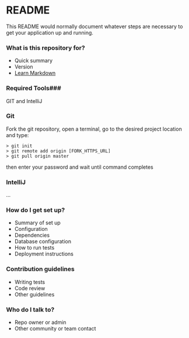 # README #

This README would normally document whatever steps are necessary to get your application up and running.

### What is this repository for? ###

* Quick summary
* Version
* [Learn Markdown](https://bitbucket.org/tutorials/markdowndemo)

### Required Tools###
GIT and IntelliJ

### Git ###
Fork the git repository, open a terminal, go to the desired project location and type:
~~~~
> git init
> git remote add origin [FORK_HTTPS_URL]
> git pull origin master
~~~~
then enter your password and wait until command completes

### IntelliJ ###

...

### How do I get set up? ###

* Summary of set up
* Configuration
* Dependencies
* Database configuration
* How to run tests
* Deployment instructions

### Contribution guidelines ###

* Writing tests
* Code review
* Other guidelines

### Who do I talk to? ###

* Repo owner or admin
* Other community or team contact